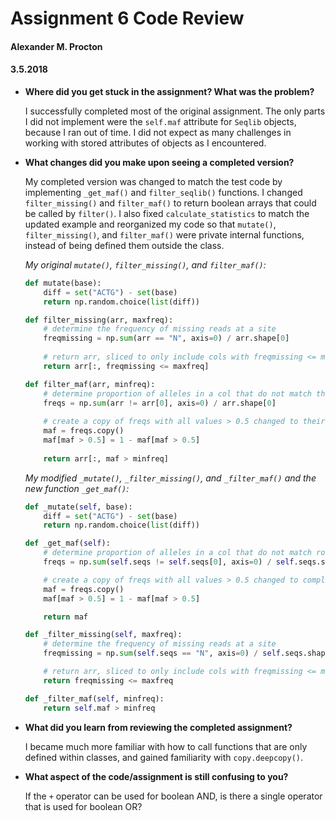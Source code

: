 # Assignment 6 Code Review

#### Alexander M. Procton
#### 3.5.2018

* __Where did you get stuck in the assignment? What was the problem?__
  
  I successfully completed most of the original assignment. The only parts I did not implement were the `self.maf` attribute for `Seqlib` objects, because I ran out of time. I did not expect as many challenges in working with stored attributes of objects as I encountered.

* __What changes did you make upon seeing a completed version?__

  My completed version was changed to match the test code by implementing `_get_maf()` and `filter_seqlib()` functions. I changed `filter_missing()` and `filter_maf()` to return boolean arrays that could be called by `filter()`. I also fixed `calculate_statistics` to match the updated example and reorganized my code so that `mutate()`, `filter_missing()`, and `filter_maf()` were private internal functions, instead of being defined them outside the class.

  _My original `mutate()`, `filter_missing()`, and `filter_maf()`:_

  ```python
  def mutate(base):
      diff = set("ACTG") - set(base)
      return np.random.choice(list(diff))

  def filter_missing(arr, maxfreq):
      # determine the frequency of missing reads at a site
      freqmissing = np.sum(arr == "N", axis=0) / arr.shape[0]
      
      # return arr, sliced to only include cols with freqmissing <= maxfreq
      return arr[:, freqmissing <= maxfreq]

  def filter_maf(arr, minfreq):
      # determine proportion of alleles in a col that do not match the first row
      freqs = np.sum(arr != arr[0], axis=0) / arr.shape[0]
      
      # create a copy of freqs with all values > 0.5 changed to their complement
      maf = freqs.copy()
      maf[maf > 0.5] = 1 - maf[maf > 0.5]
      
      return arr[:, maf > minfreq]
  ```

  _My modified `_mutate()`, `_filter_missing()`, and `_filter_maf()` and the new function `_get_maf()`:_

  ```python
  def _mutate(self, base):
      diff = set("ACTG") - set(base)
      return np.random.choice(list(diff))

  def _get_maf(self):
      # determine proportion of alleles in a col that do not match row 1
      freqs = np.sum(self.seqs != self.seqs[0], axis=0) / self.seqs.shape[0]

      # create a copy of freqs with all values > 0.5 changed to complements
      maf = freqs.copy()
      maf[maf > 0.5] = 1 - maf[maf > 0.5]

      return maf

  def _filter_missing(self, maxfreq):
      # determine the frequency of missing reads at a site
      freqmissing = np.sum(self.seqs == "N", axis=0) / self.seqs.shape[0]

      # return arr, sliced to only include cols with freqmissing <= maxfreq
      return freqmissing <= maxfreq

  def _filter_maf(self, minfreq):
      return self.maf > minfreq
  ```

* __What did you learn from reviewing the completed assignment?__
  
  I became much more familiar with how to call functions that are only defined within classes, and gained familiarity with `copy.deepcopy()`.

* __What aspect of the code/assignment is still confusing to you?__

  If the `+` operator can be used for boolean AND, is there a single operator that is used for boolean OR?